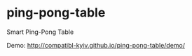 # ping-pong-table
Smart Ping-Pong Table

Demo: http://compatibl-kyiv.github.io/ping-pong-table/demo/
